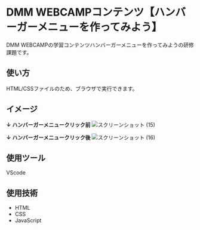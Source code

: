 # DMM WEBCAMPコンテンツ【ハンバーガーメニューを作ってみよう】
DMM WEBCAMPの学習コンテンツハンバーガーメニューを作ってみようの研修課題です。

## 使い方
HTML/CSSファイルのため、ブラウザで実行できます。

## イメージ
**↓ ハンバーガーメニュークリック前**
![スクリーンショット (15)](https://user-images.githubusercontent.com/86041660/147759373-2ef31fe6-1593-4166-adb0-0b8ad8d01a1c.png)

**↓ ハンバーガーメニュークリック後**
![スクリーンショット (16)](https://user-images.githubusercontent.com/86041660/147759402-02ec3709-8351-4c33-820f-282643bd71a1.png)

## 使用ツール
VScode

## 使用技術
- HTML
- CSS
- JavaScript
